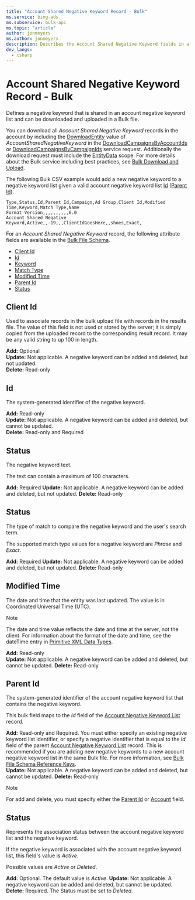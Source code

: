 ```yaml
---
title: "Account Shared Negative Keyword Record - Bulk"
ms.service: bing-ads
ms.subservice: bulk-api
ms.topic: "article"
author: jonmeyers
ms.author: jonmeyers
description: Describes the Account Shared Negative Keyword fields in a Bulk file.
dev_langs:
  - csharp
---
```

# Account Shared Negative Keyword Record - Bulk
Defines a negative keyword that is shared in an account negative keyword list and can be downloaded and uploaded in a Bulk file.

You can download all *Account Shared Negative Keyword* records in the account by including the [DownloadEntity](downloadentity.md) value of *AccountSharedNegativeKeyword* in the [DownloadCampaignsByAccountIds](downloadcampaignsbyaccountids.md) or [DownloadCampaignsByCampaignIds](downloadcampaignsbycampaignids.md) service request. Additionally the download request must include the [EntityData](datascope.md#entitydata) scope. For more details about the Bulk service including best practices, see [Bulk Download and Upload](../guides/bulk-download-upload.md).

The following Bulk CSV example would add a new negative keyword to a negative keyword list given a valid account negative keyword list [Id](#id) ([Parent Id](#parentid)).

```csv
Type,Status,Id,Parent Id,Campaign,Ad Group,Client Id,Modified Time,Keyword,Match Type,Name
Format Version,,,,,,,,,,6.0
Account Shared Negative Keyword,Active,,-19,,,ClientIdGoesHere,,shoes,Exact,
```

For an *Account Shared Negative Keyword* record, the following attribute fields are available in the [Bulk File Schema](bulk-file-schema.md).

- [Client Id](#clientid)
- [Id](#id)
- [Keyword](#keyword)
- [Match Type](#matchtype)
- [Modified Time](#modifiedtime)
- [Parent Id](#parentid)
- [Status](#status)

## <a name="clientid"></a>Client Id
Used to associate records in the bulk upload file with records in the results file. The value of this field is not used or stored by the server; it is simply copied from the uploaded record to the corresponding result record. It may be any valid string to up 100 in length.

**Add:** Optional  
**Update:** Not applicable. A negative keyword can be added and deleted, but not updated.  
**Delete:** Read-only  

## <a name="id"></a>Id
The system-generated identifier of the negative keyword.  

**Add:** Read-only  
**Update:** Not applicable. A negative keyword can be added and deleted, but cannot be updated.  
**Delete:** Read-only and Required  

## <a name="keyword"></a>Status
The negative keyword text.  

The text can contain a maximum of 100 characters.

**Add:** Required
**Update:** Not applicable. A negative keyword can be added and deleted, but not updated.
**Delete:** Read-only

## <a name="matchtype"></a>Status
The type of match to compare the negative keyword and the user's search term.

The supported match type values for a negative keyword are *Phrase* and *Exact*.

**Add:** Required
**Update:** Not applicable. A negative keyword can be added and deleted, but not updated.
**Delete:** Read-only

## <a name="modifiedtime"></a>Modified Time
The date and time that the entity was last updated. The value is in Coordinated Universal Time (UTC).

> [!NOTE]
> The date and time value reflects the date and time at the server, not the client. For information about the format of the date and time, see the dateTime entry in [Primitive XML Data Types](https://go.microsoft.com/fwlink/?linkid=859198).

**Add:** Read-only  
**Update:** Not applicable. A negative keyword can be added and deleted, but cannot be updated.
**Delete:** Read-only  

## <a name="parentid"></a>Parent Id
The system-generated identifier of the account negative keyword list that contains the negative keyword.

This bulk field maps to the *Id* field of the [Account Negative Keyword List](account-negative-keyword-list.md) record.

**Add:** Read-only and Required. You must either specify an existing negative keyword list identifier, or specify a negative identifier that is equal to the *Id* field of the parent [Account Negative Keyword List](account-negative-keyword-list.md) record. This is recommended if you are adding new negative keywords to a new account negative keyword list in the same Bulk file. For more information, see [Bulk File Schema Reference Keys](../bulk-service/bulk-file-schema.md#referencekeys).  
**Update:** Not applicable. A negative keyword can be added and deleted, but cannot be updated.
**Delete:** Read-only  

> [!NOTE]
> For add and delete, you must specify either the [Parent Id](#parentid) or [Account](account.md) field.  

## <a name="status"></a>Status
Represents the association status between the account negative keyword list and the negative keyword.  

If the negative keyword is associated with the account negative keyword list, this field's value is *Active*.  

Possible values are *Active* or *Deleted*.


**Add:** Optional. The default value is *Active*.
**Update:** Not applicable. A negative keyword can be added and deleted, but cannot be updated.
**Delete:** Required. The Status must be set to *Deleted*.
